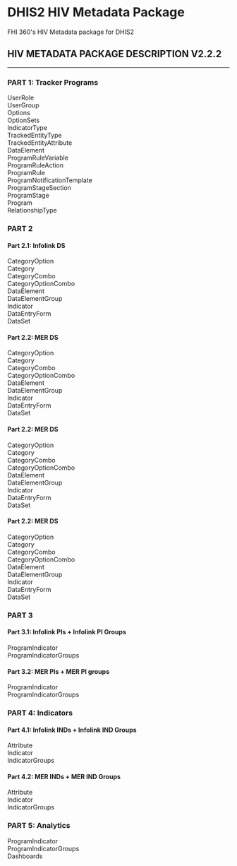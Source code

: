 # DHIS2 HIV Metadata Package
FHI 360's HIV Metadata package for DHIS2

## HIV METADATA PACKAGE DESCRIPTION V2.2.2
------------------------------------------

### PART 1: Tracker Programs
UserRole  
UserGroup  
Options  
OptionSets  
IndicatorType  
TrackedEntityType	  
TrackedEntityAttribute  
DataElement  
ProgramRuleVariable  
ProgramRuleAction  
ProgramRule  
ProgramNotificationTemplate  
ProgramStageSection  
ProgramStage  
Program  
RelationshipType  

### PART 2
#### Part 2.1: Infolink DS
CategoryOption  
Category  
CategoryCombo  
CategoryOptionCombo  
DataElement  
DataElementGroup  
Indicator  
DataEntryForm  
DataSet  
#### Part 2.2: MER DS
CategoryOption  
Category  
CategoryCombo  
CategoryOptionCombo  
DataElement  
DataElementGroup  
Indicator  
DataEntryForm  
DataSet  
#### Part 2.2: MER DS
CategoryOption  
Category  
CategoryCombo  
CategoryOptionCombo  
DataElement  
DataElementGroup  
Indicator  
DataEntryForm  
DataSet  
#### Part 2.2: MER DS
CategoryOption  
Category  
CategoryCombo  
CategoryOptionCombo  
DataElement  
DataElementGroup  
Indicator  
DataEntryForm  
DataSet  
### PART 3
#### Part 3.1: Infolink PIs + Infolink PI Groups
ProgramIndicator  
ProgramIndicatorGroups  
#### Part 3.2: MER PIs + MER PI groups
ProgramIndicator  
ProgramIndicatorGroups  
### PART 4: Indicators
#### Part 4.1: Infolink INDs + Infolink IND Groups
Attribute  
Indicator  
IndicatorGroups  
#### Part 4.2: MER INDs + MER IND Groups
Attribute  
Indicator  
IndicatorGroups  
### PART 5: Analytics
ProgramIndicator  
ProgramIndicatorGroups  
Dashboards  
